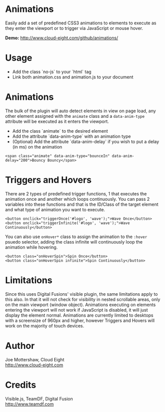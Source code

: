 Animations
==========

Easily add a set of predefined CSS3 animations to elements to execute as they enter the viewport or to trigger via JavaScript or mouse hover.

**Demo:** http://www.cloud-eight.com/github/animations/


Usage
=======

<ul>
  <li>Add the class `no-js` to your `html` tag</li>
  <li>Link both animation.css and animation.js to your document</li>
</ul>


Animations
==========

The bulk of the plugin will auto detect elements in view on page load, any other element assigned with the `animate` class and a `data-anim-type` attribute
will be executed as it enters the viewport.

<ul>
  <li>Add the class `animate` to the desired element</li>
  <li>Add the attribute `data-anim-type` with an animation type</li>
  <li>(Optional) Add the attribute `data-anim-delay` if you wish to put a delay (in ms) on the animation</li>
</ul>

```
<span class="animate" data-anim-type="bounceIn" data-anim-delay="200">Bouncy Bouncy</span>
```


Triggers and Hovers
===================

There are 2 types of predefined trigger functions, 1 that executes the animation once and another which loops continuously.
You can pass 2 variables into these functions and that is the ID/Class of the target element and what type of animation you want to execute.

```
<button onclick="triggerOnce('#logo', 'wave');">Wave Once</button>
<button onclick="triggerInfinite('#logo', 'wave');">Wave Continuously</button>
```

You can also use `onHover*` class to assign the animation to the `:hover` psuedo selector, adding the class infinite will continuously loop the animation while hovering.

```
<button class="onHoverSpin">Spin Once</button>
<button class="onHoverSpin infinite">Spin Continuously</button>
```


Limitations
===========

Since this uses Digital Fusions' visible plugin, the same limitations apply to this also. In that it will not check for visibility in nested scrollable areas, only on the main viewport (window object).
Animations executing on elements entering the viewport will not work if JavaScript is disabled, it will just display the element normal.
Animations are currently limited to desktops with a screensize of 960px and higher, however Triggers and Hovers will work on the majority of touch devices.


Author
======

Joe Mottershaw, Cloud Eight<br />
http://www.cloud-eight.com


Credits
======

Visible.js, TeamDF, Digital Fusion<br />
http://www.teamdf.com